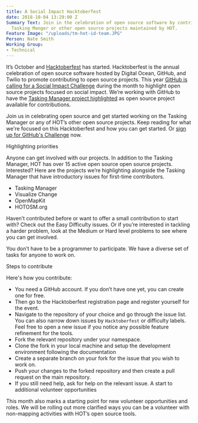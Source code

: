 ```yaml
---
title: A Social Impact Hacktoberfest
date: 2018-10-04 13:29:00 Z
Summary Text: Join in the celebration of open source software by contributing to the
  Tasking Manger or other open source projects maintained by HOT.
Feature Image: "/uploads/tm-hot-id-team.JPG"
Person: Nate Smith
Working Group:
- Technical
---
```


It’s October and [Hacktoberfest](https://hacktoberfest.digitalocean.com/) has started. Hacktoberfest is the annual celebration of open source software hosted by Digital Ocean, GitHub, and Twilio to promote contributing to open source projects. This year [GitHub is calling for a Social Impact Challenge](https://blog.github.com/2018-10-02-join-the-social-impact-hacktoberfest-challenge/) during the month to highlight open source projects focused on social impact. We’re working with GitHub to have the [Tasking Manager project highlighted](https://blog.github.com/2018-10-02-join-the-social-impact-hacktoberfest-challenge/#humanitarian-openstreetmap) as open source project available for contributions. 

Join us in celebrating open source and get started working on the Tasking Manager or any of HOT’s other open source projects. Keep reading for what we're focused on this Hacktoberfest and how you can get started. Or [sign up for GitHub's Challenge](https://github.community/t5/Social-Impact-Collection/con-p/SocialImpactCollectionChallenge) now.

Highlighting priorities

Anyone can get involved with our projects. In addition to the Tasking Manager, HOT has over 15 active open source open source projects. Interested? Here are the projects we’re highlighting alongside the Tasking Manager that have introductory issues for first-time contributors. 

- Tasking Manager
- Visualize Change
- OpenMapKit
- HOTOSM.org

Haven’t contributed before or want to offer a small contribution to start with? Check out the Easy Difficulty issues. Or if you’re interested in tackling a harder problem, look at the Medium or Hard level problems to see where you can get involved. 

You don’t have to be a programmer to participate. We have a diverse set of tasks for anyone to work on. 

Steps to contribute

Here's how you contribute:

- You need a GitHub account. If you don’t have one yet, you can create one for free.
- Then go to the Hacktoberfest registration page and register yourself for the event.
- Navigate to the repository of your choice and go through the issue list. You can also narrow down issues by `Hacktoberfest`  or difficulty labels. Feel free to open a new issue if you notice any possible feature refinement for the  tools.
- Fork the relevant repository under your namespace.
- Clone the fork in your local machine and setup the development environment following the documentation
- Create a separate branch on your fork for the issue that you wish to work on.
- Push your changes to the forked repository and then create a pull request on the main repository.
- If you still need help, ask for help on the relevant issue.
A start to additional volunteer opportunities

This month also marks a starting point for new volunteer opportunities and roles. We will be rolling out more clarified ways you can be a volunteer with non-mapping activities with HOT’s open source tools. 

